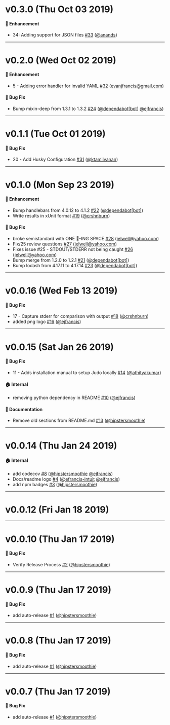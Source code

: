 # v0.3.0 (Thu Oct 03 2019)

#### 🚀  Enhancement

- 34: Adding support for JSON files [#33](https://github.com/intuit/judo/pull/33) ([@anands](https://github.com/anands))

---

# v0.2.0 (Wed Oct 02 2019)

#### 🚀  Enhancement

- 5 - Adding error handler for invalid YAML [#32](https://github.com/intuit/judo/pull/32) (evanjfrancis@gmail.com)

#### 🐛  Bug Fix

- Bump mixin-deep from 1.3.1 to 1.3.2 [#24](https://github.com/intuit/judo/pull/24) ([@dependabot[bot]](https://github.com/dependabot[bot]) [@ejfrancis](https://github.com/ejfrancis))

---

# v0.1.1 (Tue Oct 01 2019)

#### 🐛  Bug Fix

- 20 - Add Husky Configuration [#31](https://github.com/intuit/judo/pull/31) ([@ktamilvanan](https://github.com/ktamilvanan))

---

# v0.1.0 (Mon Sep 23 2019)

#### 🚀  Enhancement

- Bump handlebars from 4.0.12 to 4.1.2 [#22](https://github.com/intuit/judo/pull/22) ([@dependabot[bot]](https://github.com/dependabot[bot]))
- Write results in xUnit format [#19](https://github.com/intuit/judo/pull/19) ([@crshnburn](https://github.com/crshnburn))

#### 🐛  Bug Fix

- broke semistandard with ONE :poop:-ING SPACE [#28](https://github.com/intuit/judo/pull/28) (jelwell@yahoo.com)
- Fix/25 review questions [#27](https://github.com/intuit/judo/pull/27) (jelwell@yahoo.com)
- Fixes issue #25 - STDOUT/STDERR not being caught [#26](https://github.com/intuit/judo/pull/26) (jelwell@yahoo.com)
- Bump merge from 1.2.0 to 1.2.1 [#21](https://github.com/intuit/judo/pull/21) ([@dependabot[bot]](https://github.com/dependabot[bot]))
- Bump lodash from 4.17.11 to 4.17.14 [#23](https://github.com/intuit/judo/pull/23) ([@dependabot[bot]](https://github.com/dependabot[bot]))

---

# v0.0.16 (Wed Feb 13 2019)

#### 🐛  Bug Fix

- 17 - Capture stderr for comparison with output [#18](https://github.com/intuit/judo/pull/18) ([@crshnburn](https://github.com/crshnburn))
- added png logo [#16](https://github.com/intuit/judo/pull/16) ([@ejfrancis](https://github.com/ejfrancis))

---

# v0.0.15 (Sat Jan 26 2019)

#### 🐛  Bug Fix

- 11 - Adds installation manual to setup Judo locally [#14](https://github.com/intuit/judo/pull/14) ([@athityakumar](https://github.com/athityakumar))

#### 🏠  Internal

- removing python dependency in README [#10](https://github.com/intuit/judo/pull/10) ([@ejfrancis](https://github.com/ejfrancis))

#### 📝  Documentation

- Remove old sections from README.md [#13](https://github.com/intuit/judo/pull/13) ([@hipstersmoothie](https://github.com/hipstersmoothie))

---

# v0.0.14 (Thu Jan 24 2019)

#### 🏠  Internal

- add codecov [#8](https://github.com/intuit/judo/pull/8) ([@hipstersmoothie](https://github.com/hipstersmoothie) [@ejfrancis](https://github.com/ejfrancis))
- Docs/readme logo [#4](https://github.com/intuit/judo/pull/4) ([@efrancis-intuit](https://github.com/efrancis-intuit) [@ejfrancis](https://github.com/ejfrancis))
- add npm badges [#3](https://github.com/intuit/judo/pull/3) ([@hipstersmoothie](https://github.com/hipstersmoothie))

---

# v0.0.12 (Fri Jan 18 2019)



---

# v0.0.10 (Thu Jan 17 2019)

#### 🐛  Bug Fix

- Verify Release Process [#2](https://github.com/intuit/judo/pull/2) ([@hipstersmoothie](https://github.com/hipstersmoothie))

---

# v0.0.9 (Thu Jan 17 2019)

#### 🐛  Bug Fix

- add auto-release [#1](https://github.com/intuit/judo/pull/1) ([@hipstersmoothie](https://github.com/hipstersmoothie))

---

# v0.0.8 (Thu Jan 17 2019)

#### 🐛  Bug Fix

- add auto-release [#1](https://github.com/intuit/judo/pull/1) ([@hipstersmoothie](https://github.com/hipstersmoothie))

---

# v0.0.7 (Thu Jan 17 2019)

#### 🐛  Bug Fix

- add auto-release [#1](https://github.com/intuit/judo/pull/1) ([@hipstersmoothie](https://github.com/hipstersmoothie))